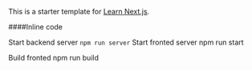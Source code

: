This is a starter template for [Learn Next.js](https://nextjs.org/learn).

####Inline code

Start backend server `npm run server`
Start fronted server npm run start

Build fronted npm run build
